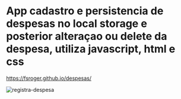 # App cadastro e persistencia de despesas no local storage e posterior alteraçao ou delete da despesa, utiliza javascript, html e css
https://fsroger.github.io/despesas/

![registra-despesa](https://user-images.githubusercontent.com/74381457/230623761-a6abfd3c-ce37-4a05-a3b4-625ce6366d24.png)
